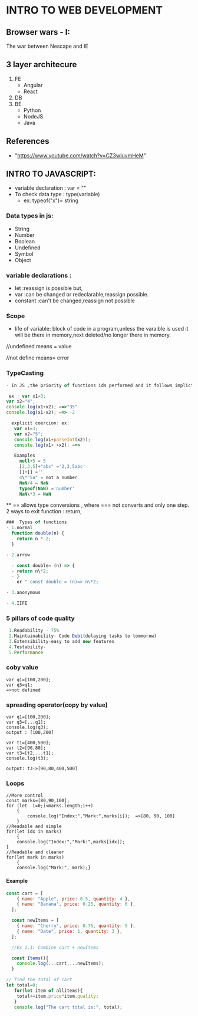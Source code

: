# INTRO TO WEB DEVELOPMENT

## Browser wars - I:

The war between Nescape and IE

## 3 layer architecure

1. FE
   - Angular
   - React
2. DB
3. BE
   - Python
   - NodeJS
   - Java

## References

- "https://www.youtube.com/watch?v=CZ3wIuvmHeM"

## INTRO TO JAVASCRIPT:

- variable declaration : var = ""
- To check data type : type(variable)
  - ex: typeof("x")= string

### Data types in js:

- String
- Number
- Boolean
- Undefined
- Symbol
- Object

### variable declarations :

- let :reassign is possible but,
- var :can be changed or redeclarable,reassign possible.
- constant :can't be changed,reassign not possible

### Scope

- life of variable: block of code in a program,unless the varaible is used it will be there in memory,next deleted/no longer there in memory.

//undefined means = value

//not define means= error

### TypeCasting

```js
- In JS ,the priority of functions ids performed and it follows implict coercion (decide it self)

 ex : var x1=3;
var x2="4";
console.log(x1+x2); ==>"35"
console.log(x1-x2); ==> -2

  explicit coercion: ex:
   var x1=3;
   var x2="5";
   console.log(x1+parseInt(x2));
   console.log(x1+ +x2); ==>

   Examples
     null+5 = 5
     [2,3,5]+"abc" ='2,3,5abc'
     []+[] =''
     4\*"5a" = not a number
     NaN/4 = NaN
     typeof(NaN) ='number'
     NaN\*3 = NaN
```

\*\* == allows type conversions , where === not converts and only one step.
2 ways to exit function : return,

```js
###  Types of functions
- 1.normal
  function double(n) {
    return n * 2;
  }

- 2.arrow

  - const double= (n) => {
  - return n\*2;
  - }
  - or " const double = (n)=> n\*2;

- 3.anonymous

- 4.IIFE
```

### 5 pillars of code quality

```js
 1.Readability - 75%
 2.Maintainability- Code Debt(delaying tasks to tommorow)
 3.Extensibility-easy to add new features
 4.Testability-
 5.Performance
```

### coby value

```
var q1=[100,200];
var q3=q1;
=>not defined
```

### spreading operator(copy by value)

```
var q1=[100,200];
var q3=[...q1];
console.log(q3);
output : [100,200]

var t1=[400,500];
var t2=[90,80];
var t3=[t2,...t1];
console.log(t3);

output: t3->[90,80,400,500]

```

### Loops

```
//More control
const marks=[80,90,100];
for (let  i=0;i<marks.length;i++)
    {
        console.log("Index:","Mark:",marks[i]);  =>[80, 90, 100]
    }
//Readable and simple
for(let idx in marks)
    {
    console.log("Index:","Mark:",marks[idx]);
}
//Readable and cleaner
for(let mark in marks)
    {
    console.log("Mark:", mark);}

```

#### Example

```js
const cart = [
    { name: "Apple", price: 0.5, quantity: 4 },
    { name: "Banana", price: 0.25, quantity: 6 },
  ];

  const newItems = [
    { name: "Cherry", price: 0.75, quantity: 5 },
    { name: "Date", price: 1, quantity: 3 },
  ];

  //Ex 1.1: Combine cart + newItems

  const Items(){
    console.log(...cart,...newItems);
  }

// find the total of cart
let total=0;
   for(let item of allitems){
    total+=item.price*item.quality;
   }
   console.log("The cart total is:", total);

```
